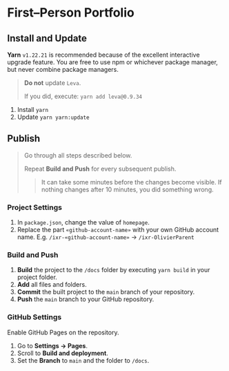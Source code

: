 # First–Person Portfolio

## Install and Update

**Yarn** `v1.22.21` is recommended because of the excellent interactive upgrade feature. You are free to use npm or whichever package manager, but never combine package managers.

> **Do not** update `Leva`. 
> 
> If you did, execute: `yarn add leva@0.9.34`

1. Install `yarn`
2. Update `yarn yarn:update`

## Publish

> Go through all steps described below.
> 
> Repeat **Build and Push** for  every subsequent publish.
> 
>> It can take some minutes before the changes become visible. If nothing changes after 10 minutes, you did something wrong.

### Project Settings

1. In `package.json`, change the value of `homepage`.
2. Replace the part `«github-account-name»` with your own GitHub account name. E.g. `/ixr-«github-account-name»` → `/ixr-OlivierParent`

### Build and Push

1. **Build** the project to the `/docs` folder by executing `yarn build` in your project folder.
2. **Add** all files and folders.
3. **Commit** the built project to the `main` branch of your repository.
4. **Push** the `main` branch to your GitHub repository.

### GitHub Settings

Enable GitHub Pages on the repository.

   1. Go to **Settings → Pages**.
   2. Scroll to **Build and deployment**.
   3. Set the **Branch** to `main` and the folder to `/docs`.
